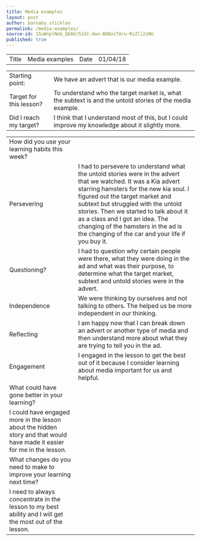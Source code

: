 ```yaml
---
title: Media examples
layout: post
author: barnaby.sticklen
permalink: /media-examples/
source-id: 15uWnplNob_QEAGr51SC-dwn-BOQxsTAru-RzZli2zNU
published: true
---
```

<table>
  <tr>
    <td>Title</td>
    <td>Media examples</td>
    <td>Date</td>
    <td>01/04/18</td>
  </tr>
</table>


<table>
  <tr>
    <td>Starting point:</td>
    <td>We have an advert that is our media example.</td>
  </tr>
  <tr>
    <td>Target for this lesson?</td>
    <td>To understand who the target market is, what the subtext is and the untold stories of the media example.</td>
  </tr>
  <tr>
    <td>Did I reach my target? </td>
    <td>I think that I understand most of this, but I could improve my knowledge about it slightly more.</td>
  </tr>
</table>


<table>
  <tr>
    <td>How did you use your learning habits this week?</td>
    <td></td>
  </tr>
  <tr>
    <td>Persevering</td>
    <td>I had to persevere to understand what the untold stories were in the advert that we watched. It was a Kia advert starring hamsters for the new kia soul. I figured out the target market and subtext but struggled with the untold stories. Then we started to talk about it as a class and I got an idea. The changing of the hamsters in the ad is the changing of the car and your life if you buy it.</td>
  </tr>
  <tr>
    <td>Questioning?</td>
    <td>I had to question why certain people were there, what they were doing in the ad and what was their purpose, to determine what the target market, subtext and untold stories were in the advert.</td>
  </tr>
  <tr>
    <td>Independence</td>
    <td>We were thinking by ourselves and not talking to others. The helped us be more independent in our thinking.</td>
  </tr>
  <tr>
    <td>Reflecting</td>
    <td>I am happy now that I can break down an advert or another type of media and then understand more about what they are trying to tell you in the ad.</td>
  </tr>
  <tr>
    <td>Engagement</td>
    <td>I engaged in the lesson to get the best out of it because I consider learning about media important for us and helpful.</td>
  </tr>
  <tr>
    <td>What could have gone better in your learning?</td>
    <td></td>
  </tr>
  <tr>
    <td>I could have engaged more in the lesson about the hidden story and that would have made it easier for me in the lesson.</td>
    <td></td>
  </tr>
  <tr>
    <td>What changes do you need to make to improve your learning next time?</td>
    <td></td>
  </tr>
  <tr>
    <td>I need to always concentrate in the lesson to my best ability and I will get the most out of the lesson.</td>
    <td></td>
  </tr>
</table>


